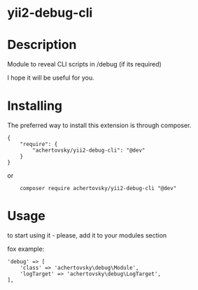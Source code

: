 # yii2-debug-cli

Description
======

Module to reveal CLI scripts in /debug (if its required)

I hope it will be useful for you. 


Installing
======
The preferred way to install this extension is through composer.

```
{
	"require": {
	    "achertovsky/yii2-debug-cli": "@dev"
    }
}
```

or

```
	composer require achertovsky/yii2-debug-cli "@dev"
```

Usage
======

to start using it - please, add it to your modules section

fox example: 
```
'debug' => [
    'class' => 'achertovsky\debug\Module',
    'logTarget' => 'achertovsky\debug\LogTarget',
],
```
